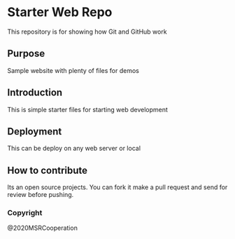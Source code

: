 # Starter Web Repo

This repository is for showing how Git and GitHub work

## Purpose

Sample website with plenty of files for demos

## Introduction

This is simple starter files for starting web development

## Deployment

This can be deploy on any web server or local

## How to contribute

Its an open source projects. You can fork it make a pull request and send for review before pushing.

### Copyright

@2020MSRCooperation